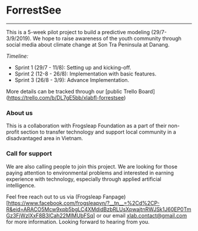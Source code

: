 # ForrestSee

---

This is a 5-week pilot project to build a predictive modeling (29/7- 3/9/2019). We hope to raise awareness of the youth community through social media about climate change at Son Tra Peninsula at Danang.

*Timeline:*
- Sprint 1 (29/7 - 11/8): Setting up and kicking-off.
- Sprint 2 (12-8 - 26/8): Implementation with basic features.
- Sprint 3 (26/8 - 3/9): Advance Implementation.

More details can be tracked through our [public Trello Board] (https://trello.com/b/DL7gE5bb/xlabfl-forrestsee)

### About us

This is a collaboration with Frogsleap Foundation as a part of their non-profit section to transfer technology and support local community in a disadvantaged area in Vietnam.

### Call for support

We are also calling people to join this project. We are looking for those paying attention to environmental problems and interested in earning experience with technology, especially through applied artificial intelligence.

Feel free reach out to us via (Frogsleap Fanpage)[https://www.facebook.com/frogsleapvn/?__tn__=%2Cd%2CP-R&eid=ARACO5Mcw9xpb5bgLC4XMdidBzbRLUsXpwajtnRWJSk1J60EP0TmGz3FjWzlXxF8B3lCah22MIMUbFSq] or our email xlab.contact@gmail.com for more information. Looking forward to hearing from you.

